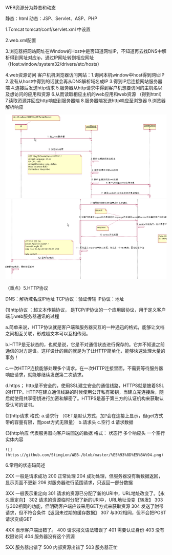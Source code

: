 WEB资源分为静态和动态

静态：html
动态：JSP、Servlet、ASP、PHP




1.Tomcat
   tomcat/conf/servlet.xml 中设置

2.web.xml配置

3.浏览器把网站网址在Window的Host中是否知道网址IP，不知道再去找DNS中解析得到网址对应ip，通过IP网址转到相应网址
     （Host:window/system32/drivers/etc/hosts）



4.web资源访问
    客户机机浏览器访问网站：1.询问本机window中host得到网址IP
                          2.没有从host中得到的话就会再从DNS解析域名成IP
                          3.得到IP后连接网站服务器端
                          4.连接后发送http请求
                          5.服务器从http请求中得到客户机想要访问的主机名以及想访问的应用和资源
                          6.从而读取相应主机的web应用和web资源  （得到html）
                          7.读取资源并回应http响应到服务器端
                          8.服务器端发送http响应至浏览器
                          9.浏览器解析响应
                          
   ![](https://github.com/StingLon/WEB-/blob/master/web%E8%B5%84%E6%BA%90%E8%AE%BF%E9%97%AE1.png)
   ![](https://github.com/StingLon/WEB-/blob/master/web%E8%B5%84%E6%BA%90%E8%AE%BF%E9%97%AE2.png)




（重点）5.HTTP协议          

 DNS：解析域名成IP地址
 TCP协议：验证传输
 IP协议：地址


  (1)http协议  ：超文本传输协议， 是TCP/IP协议的一个应用层协议，用于定义客户端与web服务器通讯的过程  
  
  a.简单来说，HTTP协议就是客户端和服务器交互的一种通迅的格式，能够让文档之间相互关联，形成超文本可以互相传阅。
      
  b.HTTP是无状态的，也就是说，它是不对通信状态进行保存的。它并不知道之前通信的对方是谁。这样设计的目的就是为了让HTTP简单化，能够快速处理大量的事务！
  
  c.一次HTTP连接能够处理多个请求。在一次HTTP连接里面，不需要等待服务器响应请求，就能够继续发送第二次请求。
  
  d.https；
  http是不安全的，使用SSL建立安全的通信线路，HTTPS就是披着SSL的HTTP。HTTP在建立通信线路的时候使用公开私有密钥，当建立完连接后，随后就使用共享密钥进行加密和解密了。HTTPS是基于第三方的认证机构来获取认受认可的证书。
  
  
  
  
  
  
  
  
   (2)http请求
     格式:   a.请求行  （GET是默认方式，加?会在连接上显示，但get方式带的容量有限，而post方式无限量）
             b.请求头
             c.空行
             d.请求数据
             
   (3)http响应        代表服务器向客户端回送的数据
           格式：   状态行
                   多个响应头
                   一个空行
                   实体内容
                   
    ![](https://github.com/StingLon/WEB-/blob/master/%E5%93%8D%E5%BA%94.png)
   
   
 6.常用的状态码简述
   
2XX    一般是请求成功
200 正常处理
204 成功处理，但服务器没有新数据返回，显示页面不更新
206 对服务器进行范围请求，只返回一部分数据

3XX
一般表示重定向
301 请求的资源已分配了新的URI中，URL地址改变了。【永久重定向】
302 请求的资源临时分配了新的URI中，URL地址没变【转发】
303 与302相同的功能，但明确客户端应该采用GET方式来获取资源
304 发送了附带请求，但不符合条件【返回未过期的缓存数据】
307 与302相同，但不会把POST请求变成GET

4XX
表示客户端出错了。
400 请求报文语法错误了
401 需要认证身份
403 没有权限访问
404 服务器没有这个资源

5XX
服务器出错了
500 内部资源出错了
503 服务器正忙
   
   
   
   
   
   
   
   
   
   
